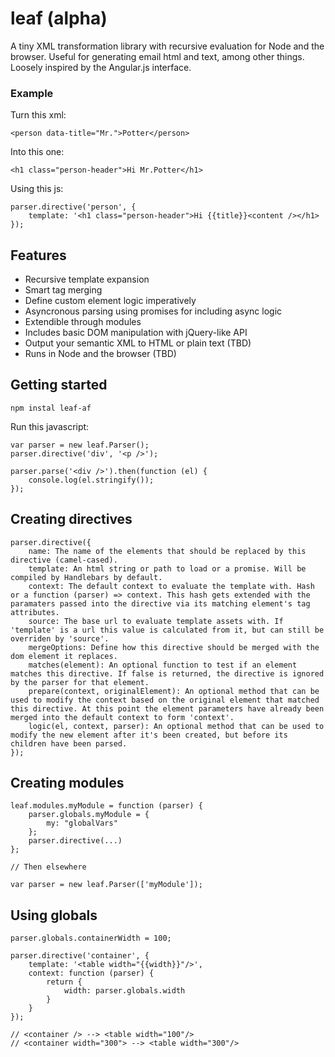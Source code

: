 leaf (alpha)
=======

A tiny XML transformation library with recursive evaluation for Node and the browser. Useful for generating email html and text, among other things. Loosely inspired by the Angular.js interface.

### Example

Turn this xml:

	<person data-title="Mr.">Potter</person>
	
Into this one:

	<h1 class="person-header">Hi Mr.Potter</h1>

Using this js:

	parser.directive('person', {
		template: '<h1 class="person-header">Hi {{title}}<content /></h1>
	});
	
## Features

- Recursive template expansion
- Smart tag merging
- Define custom element logic imperatively
- Asyncronous parsing using promises for including async logic
- Extendible through modules
- Includes basic DOM manipulation with jQuery-like API
- Output your semantic XML to HTML or plain text (TBD)
- Runs in Node and the browser (TBD)

## Getting started

	npm instal leaf-af
	
Run this javascript:

	var parser = new leaf.Parser();
	parser.directive('div', '<p />');
	
	parser.parse('<div />').then(function (el) {
		console.log(el.stringify());
	});
	
## Creating directives

	parser.directive({
		name: The name of the elements that should be replaced by this directive (camel-cased).
		template: An html string or path to load or a promise. Will be compiled by Handlebars by default.
		context: The default context to evaluate the template with. Hash or a function (parser) => context. This hash gets extended with the paramaters passed into the directive via its matching element's tag attributes.
		source: The base url to evaluate template assets with. If 'template' is a url this value is calculated from it, but can still be overriden by 'source'.
		mergeOptions: Define how this directive should be merged with the dom element it replaces.
		matches(element): An optional function to test if an element matches this directive. If false is returned, the directive is ignored by the parser for that element.
		prepare(context, originalElement): An optional method that can be used to modify the context based on the original element that matched this directive. At this point the element parameters have already been merged into the default context to form 'context'.
		logic(el, context, parser): An optional method that can be used to modify the new element after it's been created, but before its children have been parsed.
	});
	
## Creating modules

	leaf.modules.myModule = function (parser) {
		parser.globals.myModule = {
			my: "globalVars"
		};
		parser.directive(...)
	};
	
	// Then elsewhere
	
	var parser = new leaf.Parser(['myModule']);
	
	
## Using globals

	parser.globals.containerWidth = 100;
	
	parser.directive('container', {
		template: '<table width="{{width}}"/>',
		context: function (parser) {
			return {
				width: parser.globals.width
			}
		}
	});

	// <container /> --> <table width="100"/>
	// <container width="300"> --> <table width="300"/>
